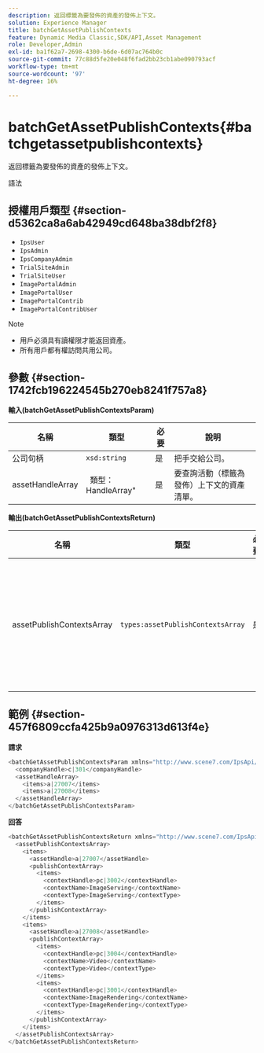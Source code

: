 ```yaml
---
description: 返回標籤為要發佈的資產的發佈上下文。
solution: Experience Manager
title: batchGetAssetPublishContexts
feature: Dynamic Media Classic,SDK/API,Asset Management
role: Developer,Admin
exl-id: ba1f62a7-2698-4300-b6de-6d07ac764b0c
source-git-commit: 77c88d5fe20e048f6fad2bb23cb1abe090793acf
workflow-type: tm+mt
source-wordcount: '97'
ht-degree: 16%

---
```


# batchGetAssetPublishContexts{#batchgetassetpublishcontexts}

返回標籤為要發佈的資產的發佈上下文。

語法

## 授權用戶類型 {#section-d5362ca8a6ab42949cd648ba38dbf2f8}

* `IpsUser`
* `IpsAdmin`
* `IpsCompanyAdmin`
* `TrialSiteAdmin`
* `TrialSiteUser`
* `ImagePortalAdmin`
* `ImagePortalUser`
* `ImagePortalContrib`
* `ImagePortalContribUser`

>[!NOTE]
>
>* 用戶必須具有讀權限才能返回資產。
>* 所有用戶都有權訪問共用公司。
>


## 參數 {#section-1742fcb196224545b270eb8241f757a8}

**輸入(batchGetAssetPublishContextsParam)**

| 名稱 | 類型 | 必要 | 說明 |
|---|---|---|---|
| 公司句柄 | `xsd:string` | 是 | 把手交給公司。 |
| assetHandleArray | ` `類型：HandleArray&quot; | 是 | 要查詢活動（標籤為發佈）上下文的資產清單。 |

**輸出(batchGetAssetPublishContextsReturn)**

| 名稱 | 類型 | 必要 | 說明 |
|---|---|---|---|
| assetPublishContextsArray | `types:assetPublishContextsArray` | 是 | 一組發佈上下文，其中每個資產都標籤為要發佈。 |

## 範例 {#section-457f6809ccfa425b9a0976313d613f4e}

**請求**

```java
<batchGetAssetPublishContextsParam xmlns="http://www.scene7.com/IpsApi/xsd/2011-11-04">
  <companyHandle>c|301</companyHandle>
  <assetHandleArray>
    <items>a|27007</items>
    <items>a|27008</items>
  </assetHandleArray>
</batchGetAssetPublishContextsParam>
```

**回答**

```java
<batchGetAssetPublishContextsReturn xmlns="http://www.scene7.com/IpsApi/xsd/2011-11-04">
  <assetPublishContextsArray>
    <items>
      <assetHandle>a|27007</assetHandle>
      <publishContextArray>
        <items>
          <contextHandle>pc|3002</contextHandle>
          <contextName>ImageServing</contextName>
          <contextType>ImageServing</contextType>
        </items>
      </publishContextArray>
    </items>
    <items>
      <assetHandle>a|27008</assetHandle>
      <publishContextArray>
        <items>
          <contextHandle>pc|3004</contextHandle>
          <contextName>Video</contextName>
          <contextType>Video</contextType>
        </items>
        <items>
          <contextHandle>pc|3001</contextHandle>
          <contextName>ImageRendering</contextName>
          <contextType>ImageRendering</contextType>
        </items>
      </publishContextArray>
    </items>
  </assetPublishContextsArray>
</batchGetAssetPublishContextsReturn>
```
